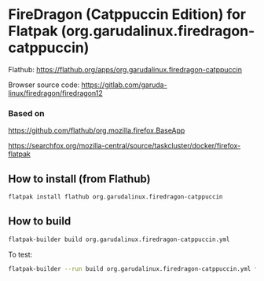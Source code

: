 # FireDragon (Catppuccin Edition) for Flatpak (org.garudalinux.firedragon-catppuccin)

Flathub: https://flathub.org/apps/org.garudalinux.firedragon-catppuccin

Browser source code: https://gitlab.com/garuda-linux/firedragon/firedragon12

### Based on

https://github.com/flathub/org.mozilla.firefox.BaseApp

https://searchfox.org/mozilla-central/source/taskcluster/docker/firefox-flatpak

## How to install (from Flathub)

``` sh
flatpak install flathub org.garudalinux.firedragon-catppuccin
```

## How to build

``` sh
flatpak-builder build org.garudalinux.firedragon-catppuccin.yml
```

To test:

``` sh
flatpak-builder --run build org.garudalinux.firedragon-catppuccin.yml firedragon
```
